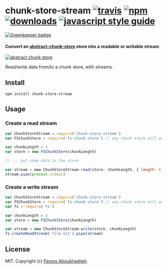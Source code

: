 # chunk-store-stream [![travis][travis-image]][travis-url] [![npm][npm-image]][npm-url] [![downloads][downloads-image]][downloads-url] [![javascript style guide][standard-image]][standard-url]

[![Greenkeeper badge](https://badges.greenkeeper.io/feross/chunk-store-stream.svg)](https://greenkeeper.io/)

[travis-image]: https://img.shields.io/travis/feross/chunk-store-stream/master.svg
[travis-url]: https://travis-ci.org/feross/chunk-store-stream
[npm-image]: https://img.shields.io/npm/v/chunk-store-stream.svg
[npm-url]: https://npmjs.org/package/chunk-store-stream
[downloads-image]: https://img.shields.io/npm/dm/chunk-store-stream.svg
[downloads-url]: https://npmjs.org/package/chunk-store-stream
[standard-image]: https://img.shields.io/badge/code_style-standard-brightgreen.svg
[standard-url]: https://standardjs.com

#### Convert an [abstract-chunk-store](https://github.com/mafintosh/abstract-chunk-store) store into a readable or writable stream

[![abstract chunk store](https://cdn.rawgit.com/mafintosh/abstract-chunk-store/master/badge.svg)](https://github.com/mafintosh/abstract-chunk-store)

Read/write data from/to a chunk store, with streams.

## Install

```
npm install chunk-store-stream
```

## Usage

### Create a read stream

``` js
var ChunkStoreStream = require('chunk-store-stream')
var FSChunkStore = require('fs-chunk-store') // any chunk store will work

var chunkLength = 3
var store = new FSChunkStore(chunkLength)

// ... put some data in the store

var stream = new ChunkStoreStream.read(store, chunkLength, { length: 6 })
stream.pipe(process.stdout)
```

### Create a write stream

```js
var ChunkStoreStream = require('chunk-store-stream')
var FSChunkStore = require('fs-chunk-store') // any chunk store will work
var fs = require('fs')

var chunkLength = 3
var store = new FSChunkStore(chunkLength)

var stream = new ChunkStoreStream.write(store, chunkLength)
fs.createReadStream('file.txt').pipe(stream)
```

## License

MIT. Copyright (c) [Feross Aboukhadijeh](http://feross.org).
